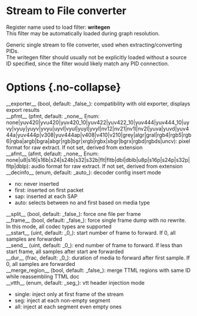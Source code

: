<!-- automatically generated - do not edit, patch gpac/applications/gpac/gpac.c -->

# Stream to File converter  
  
Register name used to load filter: __writegen__  
This filter may be automatically loaded during graph resolution.  
  
Generic single stream to file converter, used when extracting/converting PIDs.  
The writegen filter should usually not be explicitly loaded without a source ID specified, since the filter would likely match any PID connection.  
  

# Options  {.no-collapse}  
  
<div markdown class="option">  
<a id="exporter">__exporter__</a> (bool, default: _false_): compatibility with old exporter, displays export results  
</div>  
<div markdown class="option">  
<a id="pfmt" data-level="basic">__pfmt__</a> (pfmt, default: _none_, Enum: none|yuv420|yvu420|yuv420_10|yuv422|yuv422_10|yuv444|yuv444_10|uyvy|vyuy|yuyv|yvyu|uyvl|vyul|yuyl|yvyl|nv12|nv21|nv1l|nv2l|yuva|yuvd|yuv444a|yuv444p|v308|yuv444ap|v408|v410|v210|grey|algr|gral|rgb4|rgb5|rgb6|rgba|argb|bgra|abgr|rgb|bgr|xrgb|rgbx|xbgr|bgrx|rgbd|rgbds|uncv): pixel format for raw extract. If not set, derived from extension  
</div>  
  
<div markdown class="option">  
<a id="afmt" data-level="basic">__afmt__</a> (afmt, default: _none_, Enum: none|u8|s16|s16b|s24|s24b|s32|s32b|flt|fltb|dbl|dblb|u8p|s16p|s24p|s32p|fltp|dblp): audio format for raw extract. If not set, derived from extension  
</div>  
  
<div markdown class="option">  
<a id="decinfo">__decinfo__</a> (enum, default: _auto_): decoder config insert mode  

- no: never inserted  
- first: inserted on first packet  
- sap: inserted at each SAP  
- auto: selects between no and first based on media type  
</div>  
  
<div markdown class="option">  
<a id="split">__split__</a> (bool, default: _false_): force one file per frame  
</div>  
<div markdown class="option">  
<a id="frame" data-level="basic">__frame__</a> (bool, default: _false_): force single frame dump with no rewrite. In this mode, all codec types are supported  
</div>  
<div markdown class="option">  
<a id="sstart" data-level="basic">__sstart__</a> (uint, default: _0_): start number of frame to forward. If 0, all samples are forwarded  
</div>  
<div markdown class="option">  
<a id="send" data-level="basic">__send__</a> (uint, default: _0_): end number of frame to forward. If less than start frame, all samples after start are forwarded  
</div>  
<div markdown class="option">  
<a id="dur" data-level="basic">__dur__</a> (frac, default: _0_): duration of media to forward after first sample. If 0, all samples are forwarded  
</div>  
<div markdown class="option">  
<a id="merge_region" data-level="basic">__merge_region__</a> (bool, default: _false_): merge TTML regions with same ID while reassembling TTML doc  
</div>  
<div markdown class="option">  
<a id="vtth" data-level="basic">__vtth__</a> (enum, default: _seg_): vtt header injection mode  

- single: inject only at first frame of the stream  
- seg: inject at each non-empty segment  
- all: inject at each segment even empty ones  
</div>  
  
  
